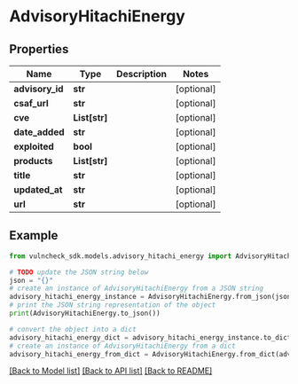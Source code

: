 # AdvisoryHitachiEnergy


## Properties

Name | Type | Description | Notes
------------ | ------------- | ------------- | -------------
**advisory_id** | **str** |  | [optional] 
**csaf_url** | **str** |  | [optional] 
**cve** | **List[str]** |  | [optional] 
**date_added** | **str** |  | [optional] 
**exploited** | **bool** |  | [optional] 
**products** | **List[str]** |  | [optional] 
**title** | **str** |  | [optional] 
**updated_at** | **str** |  | [optional] 
**url** | **str** |  | [optional] 

## Example

```python
from vulncheck_sdk.models.advisory_hitachi_energy import AdvisoryHitachiEnergy

# TODO update the JSON string below
json = "{}"
# create an instance of AdvisoryHitachiEnergy from a JSON string
advisory_hitachi_energy_instance = AdvisoryHitachiEnergy.from_json(json)
# print the JSON string representation of the object
print(AdvisoryHitachiEnergy.to_json())

# convert the object into a dict
advisory_hitachi_energy_dict = advisory_hitachi_energy_instance.to_dict()
# create an instance of AdvisoryHitachiEnergy from a dict
advisory_hitachi_energy_from_dict = AdvisoryHitachiEnergy.from_dict(advisory_hitachi_energy_dict)
```
[[Back to Model list]](../README.md#documentation-for-models) [[Back to API list]](../README.md#documentation-for-api-endpoints) [[Back to README]](../README.md)


